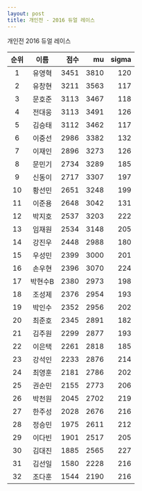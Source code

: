 ```yaml
---
layout: post
title: 개인전 - 2016 듀얼 레이스
---
```


개인전 2016 듀얼 레이스

| 순위 | 이름 | 점수 | mu | sigma |
|:---:|:---:|---:|---:|---:|
| 1 | 유영혁 | 3451 | 3810 | 120 |
| 2 | 유창현 | 3211 | 3563 | 117 |
| 3 | 문호준 | 3113 | 3467 | 118 |
| 4 | 전대웅 | 3113 | 3491 | 126 |
| 5 | 김승태 | 3112 | 3462 | 117 |
| 6 | 이중선 | 2986 | 3382 | 132 |
| 7 | 이재인 | 2896 | 3273 | 126 |
| 8 | 문민기 | 2734 | 3289 | 185 |
| 9 | 신동이 | 2717 | 3307 | 197 |
| 10 | 황선민 | 2651 | 3248 | 199 |
| 11 | 이준용 | 2648 | 3042 | 131 |
| 12 | 박지호 | 2537 | 3203 | 222 |
| 13 | 임재원 | 2534 | 3148 | 205 |
| 14 | 강진우 | 2448 | 2988 | 180 |
| 15 | 우성민 | 2399 | 3000 | 201 |
| 16 | 손우현 | 2396 | 3070 | 224 |
| 17 | 박현수B | 2380 | 2973 | 198 |
| 18 | 조성제 | 2376 | 2954 | 193 |
| 19 | 박인수 | 2352 | 2956 | 202 |
| 20 | 최준호 | 2345 | 2891 | 182 |
| 21 | 김주원 | 2299 | 2877 | 193 |
| 22 | 이은택 | 2261 | 2818 | 185 |
| 23 | 강석인 | 2233 | 2876 | 214 |
| 24 | 최영훈 | 2181 | 2786 | 202 |
| 25 | 권순민 | 2155 | 2773 | 206 |
| 26 | 박천원 | 2045 | 2702 | 219 |
| 27 | 한주성 | 2028 | 2676 | 216 |
| 28 | 정승민 | 1975 | 2611 | 212 |
| 29 | 이다빈 | 1901 | 2517 | 205 |
| 30 | 김대진 | 1885 | 2565 | 227 |
| 31 | 김선일 | 1580 | 2228 | 216 |
| 32 | 조다훈 | 1544 | 2190 | 216 |
